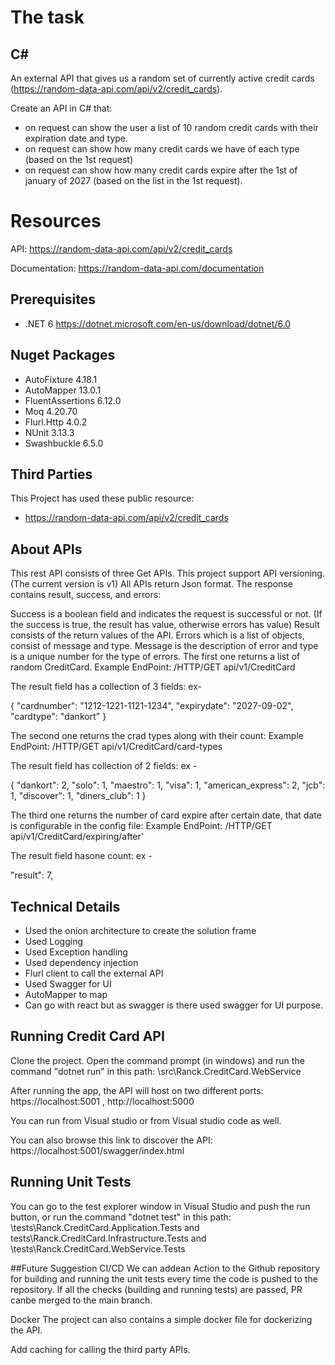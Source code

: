 # The task
## C#
An external API that gives us a random set of currently active credit cards (https://random-data-api.com/api/v2/credit_cards).

Create an API in C# that:
- on request can show the user a list of 10 random credit cards with their expiration date and type.
- on request can show how many credit cards we have of each type (based on the 1st request)
- on request can show how many credit cards expire after the 1st of january of 2027 (based on the list in the 1st request).

# Resources
API: https://random-data-api.com/api/v2/credit_cards

Documentation: https://random-data-api.com/documentation

## Prerequisites
- .NET 6 https://dotnet.microsoft.com/en-us/download/dotnet/6.0

## Nuget Packages
- AutoFixture  4.18.1
- AutoMapper 13.0.1
- FluentAssertions 6.12.0
- Moq 4.20.70
- Flurl.Http 4.0.2
- NUnit 3.13.3	
- Swashbuckle 6.5.0

## Third Parties

This Project has used these public resource:
- https://random-data-api.com/api/v2/credit_cards

## About APIs
This rest API consists of three Get APIs. This project support API versioning. (The current version is v1) All APIs return Json format. The response contains result, success, and errors:

Success is a boolean field and indicates the request is successful or not. (If the success is true, the result has value, otherwise errors has value)
Result consists of the return values of the API.
Errors which is a list of objects, consist of message and type. Message is the description of error and type is a unique number for the type of errors.
The first one returns a list of random CreditCard.
Example EndPoint:
/HTTP/GET api/v1/CreditCard

The result field has a collection of 3 fields: ex-

{
      "cardnumber": "1212-1221-1121-1234",
      "expirydate": "2027-09-02",
      "cardtype": "dankort"
}

The second one returns the crad types along with their count:
Example EndPoint: /HTTP/GET api/v1/CreditCard/card-types

The result field has collection of 2 fields: ex - 

 {
    "dankort": 2,
    "solo": 1,
    "maestro": 1,
    "visa": 1,
    "american_express": 2,
    "jcb": 1,
    "discover": 1,
    "diners_club": 1
  }

The third one returns the number of card expire after certain date, that date is configurable in the config file:
Example EndPoint: /HTTP/GET api/v1/CreditCard/expiring/after'

The result field hasone count: ex - 

"result": 7,

## Technical Details
- Used the onion architecture to create the solution frame
- Used Logging
- Used Exception handling
- Used dependency injection
- Flurl client to call the external API
- Used Swagger for UI
- AutoMapper to map
- Can go with react but as swagger is there used swagger for UI purpose.

## Running Credit Card API
Clone the project. Open the command prompt (in windows) and run the command "dotnet run" in this path: \src\Ranck.CreditCard.WebService

After running the app, the API will host on two different ports:
https://localhost:5001 ,
http://localhost:5000

You can run from Visual studio or from Visual studio code as well.

You can also browse this link to discover the API: https://localhost:5001/swagger/index.html
 
 
 ## Running Unit Tests
 You can go to the test explorer window in Visual Studio and push the run button, or run the command "dotnet test" in this path: \tests\Ranck.CreditCard.Application.Tests and tests\Ranck.CreditCard.Infrastructure.Tests and \tests\Ranck.CreditCard.WebService.Tests
 
##Future Suggestion
CI/CD
We can addean Action to the Github repository for building and running the unit tests every time the code is pushed to the repository. If all the checks (building and running tests) are passed, PR canbe merged to the main branch.

Docker
The project can also contains a simple docker file for dockerizing the API.

Add caching for calling the third party APIs.
  


